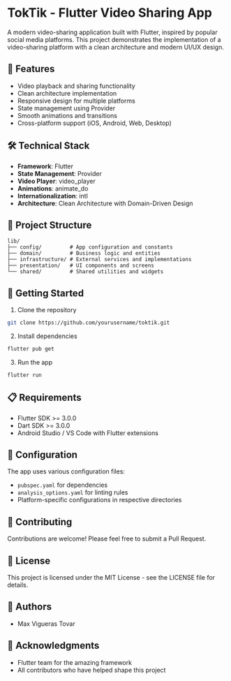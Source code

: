 # TokTik - Flutter Video Sharing App

A modern video-sharing application built with Flutter, inspired by popular social media platforms. This project demonstrates the implementation of a video-sharing platform with a clean architecture and modern UI/UX design.

## 🚀 Features

- Video playback and sharing functionality
- Clean architecture implementation
- Responsive design for multiple platforms
- State management using Provider
- Smooth animations and transitions
- Cross-platform support (iOS, Android, Web, Desktop)

## 🛠️ Technical Stack

- **Framework**: Flutter
- **State Management**: Provider
- **Video Player**: video_player
- **Animations**: animate_do
- **Internationalization**: intl
- **Architecture**: Clean Architecture with Domain-Driven Design

## 📱 Project Structure

```
lib/
├── config/         # App configuration and constants
├── domain/         # Business logic and entities
├── infrastructure/ # External services and implementations
├── presentation/   # UI components and screens
└── shared/         # Shared utilities and widgets
```

## 🚀 Getting Started

1. Clone the repository
```bash
git clone https://github.com/yourusername/toktik.git
```

2. Install dependencies
```bash
flutter pub get
```

3. Run the app
```bash
flutter run
```

## 📋 Requirements

- Flutter SDK >= 3.0.0
- Dart SDK >= 3.0.0
- Android Studio / VS Code with Flutter extensions

## 🔧 Configuration

The app uses various configuration files:
- `pubspec.yaml` for dependencies
- `analysis_options.yaml` for linting rules
- Platform-specific configurations in respective directories

## 🤝 Contributing

Contributions are welcome! Please feel free to submit a Pull Request.

## 📄 License

This project is licensed under the MIT License - see the LICENSE file for details.

## 👥 Authors

- Max Vigueras Tovar

## 🙏 Acknowledgments

- Flutter team for the amazing framework
- All contributors who have helped shape this project
